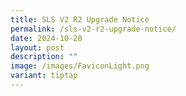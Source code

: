 ```yaml
---
title: SLS V2 R2 Upgrade Notice
permalink: /sls-v2-r2-upgrade-notice/
date: 2024-10-20
layout: post
description: ""
image: /images/FaviconLight.png
variant: tiptap
---
```

